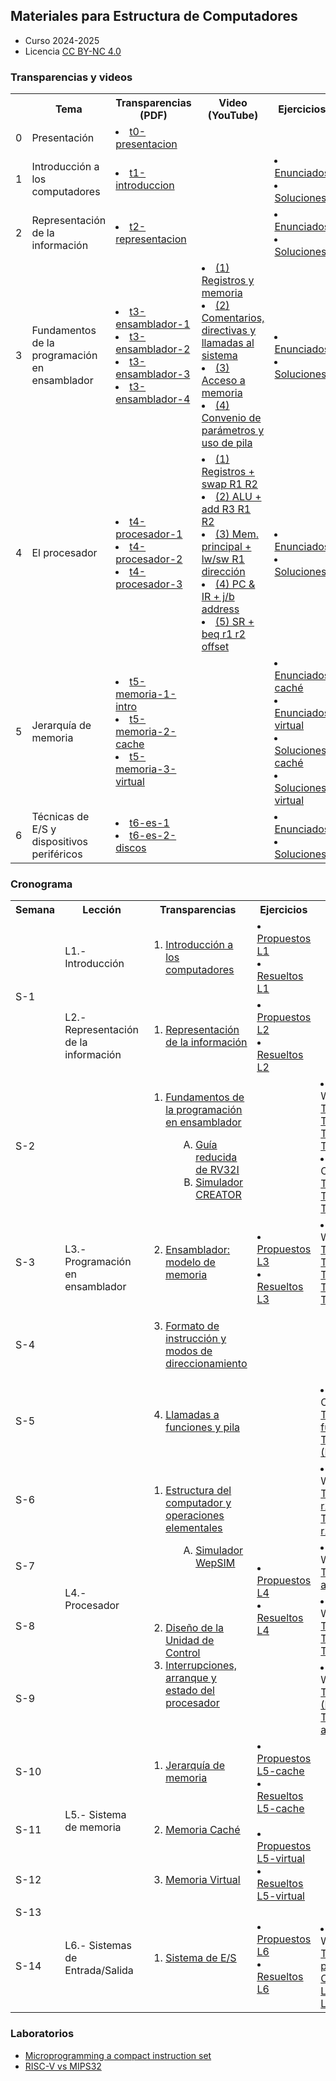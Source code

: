 ## Materiales para Estructura de Computadores
+ Curso 2024-2025
+ Licencia [CC BY-NC 4.0](http:/creativecommons.org/licenses/by-nc/4.0/) 

### Transparencias y videos

<html>
 <small>
 <table style="width:100%;" width="100%">
  <tr><th></th><th width="25%">Tema</th><th>Transparencias (PDF)</th><th>Video (YouTube)</th><th>Ejercicios</th></tr>

  <tr><td>0</td><td>Presentación</td>
      <td><li> <a href="https://acaldero.github.io/uc3m_ec/transparencias/t0-presentacion.pdf">t0-presentacion</a> </li></td>
      <td></td>
      <td></td>
  </tr>

  <tr><td>1</td><td>Introducción a los computadores</td>
      <td> <li> <a href="https://acaldero.github.io/uc3m_ec/transparencias/t1-introduccion.pdf">t1-introduccion</a> </li> </td>
      <td> </td>
      <td> 
        <li> <a href="https://acaldero.github.io/uc3m_ec/ejercicios/t1-introduccion-propuestos">Enunciados</a> </li>
        <li> <a href="https://acaldero.github.io/uc3m_ec/ejercicios/t1-introduccion-resueltos">Soluciones</a> </li>
      </td>
  </tr>

  <tr><td>2</td><td>Representación de la información</td>
      <td>
        <li> <a href="https://acaldero.github.io/uc3m_ec/transparencias/t2-representacion.pdf">t2-representacion</a></li>
      </td>
      <td> </td>
      <td>
        <li> <a href="https://acaldero.github.io/uc3m_ec/ejercicios/t2-representacion-propuestos">Enunciados</a> </li>
        <li> <a href="https://acaldero.github.io/uc3m_ec/ejercicios/t2-representacion-resueltos">Soluciones</a> </li>
      </td>
  </tr>

  <tr><td>3</td><td>Fundamentos de la programación en ensamblador</td>
      <td>
        <li> <a href="https://acaldero.github.io/uc3m_ec/transparencias/t3-ensamblador-1.pdf">t3-ensamblador-1</a></li>
        <li> <a href="https://acaldero.github.io/uc3m_ec/transparencias/t3-ensamblador-2.pdf">t3-ensamblador-2</a></li>
        <li> <a href="https://acaldero.github.io/uc3m_ec/transparencias/t3-ensamblador-3.pdf">t3-ensamblador-3</a></li>
        <li> <a href="https://acaldero.github.io/uc3m_ec/transparencias/t3-ensamblador-4.pdf">t3-ensamblador-4</a></li>
      </td>
      <td>
      <li><a href="https://youtu.be/6W1DJ6jqn58">(1) Registros y memoria</a></li>
      <li><a href="https://youtu.be/ChgB-mfHLas">(2) Comentarios, directivas y llamadas al sistema</a></li>
      <li><a href="https://youtu.be/QttD31Ak5Gw">(3) Acceso a memoria</a></li>
      <li><a href="https://youtu.be/MG6-OMdII2U">(4) Convenio de parámetros y uso de pila</a></li>
      </td>
      <td>
        <li> <a href="https://acaldero.github.io/uc3m_ec/ejercicios/t3-ensamblador-propuestos">Enunciados</a> </li>
        <li> <a href="https://acaldero.github.io/uc3m_ec/ejercicios/t3-ensamblador-resueltos">Soluciones</a> </li>
      </td>
  </tr>

  <tr><td>4</td><td>El procesador </td>
      <td>
        <li> <a href="https://acaldero.github.io/uc3m_ec/transparencias/t4-procesador-1.pdf">t4-procesador-1</a></li>
        <li> <a href="https://acaldero.github.io/uc3m_ec/transparencias/t4-procesador-2.pdf">t4-procesador-2</a></li>
        <li> <a href="https://acaldero.github.io/uc3m_ec/transparencias/t4-procesador-3.pdf">t4-procesador-3</a></li>
      </td>
      <td>
      <li><a href="https://youtu.be/bg_fx1A6sCU">(1) Registros + swap R1 R2</a></li>
      <li><a href="https://youtu.be/BiqTHzqlniw">(2) ALU + add R3 R1 R2</a></li>
      <li><a href="https://youtu.be/LoijxR-N-40">(3) Mem. principal + lw/sw R1 dirección</a></li>
      <li><a href="https://youtu.be/2u5aVJ3fzg4">(4) PC & IR + j/b address</a></li>
      <li><a href="https://youtu.be/TjYkV4oX3JU">(5) SR + beq r1 r2 offset</a></li>
      </td>
      <td>
        <li> <a href="https://acaldero.github.io/uc3m_ec/ejercicios/t4-procesador-propuestos">Enunciados</a> </li>
        <li> <a href="https://acaldero.github.io/uc3m_ec/ejercicios/t4-procesador-resueltos">Soluciones</a> </li>
      </td>
  </tr>

  <tr><td>5</td><td>Jerarquía de memoria </td>
      <td>
        <li> <a href="https://acaldero.github.io/uc3m_ec/transparencias/t5-memoria-1-intro.pdf">t5-memoria-1-intro</a></li>
        <li> <a href="https://acaldero.github.io/uc3m_ec/transparencias/t5-memoria-2-cache.pdf">t5-memoria-2-cache</a></li>
        <li> <a href="https://acaldero.github.io/uc3m_ec/transparencias/t5-memoria-3-virtual.pdf">t5-memoria-3-virtual</a></li>
      </td>
      <td>
      </td>
      <td>
        <li> <a href="https://acaldero.github.io/uc3m_ec/ejercicios/t5-memoriacache-propuestos">Enunciados caché</a> </li>
        <li> <a href="https://acaldero.github.io/uc3m_ec/ejercicios/t5-memoriavirtual-propuestos">Enunciados virtual</a> </li>
        <li> <a href="https://acaldero.github.io/uc3m_ec/ejercicios/t5-memoriacache-resueltos">Soluciones caché</a> </li>
        <li> <a href="https://acaldero.github.io/uc3m_ec/ejercicios/t5-memoriavirtual-resueltos">Soluciones virtual</a> </li>
      </td>
  </tr>

  <tr><td>6</td><td>Técnicas de E/S y dispositivos periféricos</td>
      <td>
        <li> <a href="https://acaldero.github.io/uc3m_ec/transparencias/t6-es-1.pdf">t6-es-1</a></li>
        <li> <a href="https://acaldero.github.io/uc3m_ec/transparencias/t6-es-2.pdf">t6-es-2-discos</a></li>
      </td>
      <td>
      </td>
      <td>
        <li> <a href="https://acaldero.github.io/uc3m_ec/ejercicios/t6-es-propuestos">Enunciados</a> </li>
        <li> <a href="https://acaldero.github.io/uc3m_ec/ejercicios/t6-es-resueltos">Soluciones</a> </li>
      </td>
  </tr>

 </table>
 </small>
</html>


### Cronograma

<html>
    <table class="table table-bordered table-sm table-hover px-0 mx-0" style="width:100%;" width="100%">
            <tr>
                <th width="4%">Semana</th>
                <th width="15%">Lección</th>
                <th width="36%">Transparencias</th>
                <th width="20%">Ejercicios</th>
                <th width="25%">Ejemplos</th>
            </tr>
            <tr>
                <td class="align-middle text-align" rowspan="2"><span class="badge bg-info">S-1</span></td>
                <td class="align-middle">L1.- Introducción</td>
                <td class="align-middle">
                    <ol class="p-2">
                        <li><a href="https://acaldero.github.io/uc3m_ec/transparencias/t1-introduccion.pdf"><u>Introducción a los computadores</u></a></li>
                    </ol>
                </td>
                <td class="align-middle">
                    <li><a href="https://acaldero.github.io/uc3m_ec/ejercicios/t1-introduccion-propuestos"><u>Propuestos L1</u></a></li>
                    <li><a href="https://acaldero.github.io/uc3m_ec/ejercicios/t1-introduccion-resueltos"><u>Resueltos L1</u></a></li>
                </td>
                <td class="align-middle">
                </td>
            </tr>
            <tr>
                <td class="align-middle">L2.- Representación de la información</td>
                <td class="align-middle">
                    <ol class="p-2">
                        <li><a href="https://acaldero.github.io/uc3m_ec/transparencias/t2-representacion.pdf"><u>Representación de la información</u></a></li>
                    </ol>
                </td>
                <td class="align-middle">
                    <li><a href="https://acaldero.github.io/uc3m_ec/ejercicios/t2-representacion-propuestos"><u>Propuestos L2 </u></a></li>
                    <li><a href="https://acaldero.github.io/uc3m_ec/ejercicios/t2-representacion-resueltos"><u>Resueltos L2</u><u></u></a></li>
                </td>
                <td class="align-middle">
                </td>
            </tr>
            <tr class="m-2 p-2">
                <td class="align-middle text-align"><span class="badge bg-info">S-2</span></td>
                <td class="align-middle" rowspan="4">L3.- Programación en ensamblador</td>
                <td class="align-middle">
                    <ol class="p-2">
                        <li><a href="https://acaldero.github.io/uc3m_ec/transparencias/t3-ensamblador-1.pdf"><u>Fundamentos de la programación en ensamblador</u></a></li>
                        <ol class="p-2" style="padding-left: 3em !important;" type="A">
                            <li><a href="https://acaldero.github.io/uc3m_ec/resumenes/rv32-guia-de-referencia.pdf"><u>Guía reducida de RV32I</u></a></li>
                            <li><a href="https://creatorsim.github.io/creator/"><u>Simulador CREATOR</u></a></li>
                        </ol>
                    </ol>
                </td>
                <td rowspan="4">
                    <li><a href="https://acaldero.github.io/uc3m_ec/ejercicios/t3-ensamblador-propuestos"><u>Propuestos L3</u><u></u></a></li>
                    <li><a href="https://acaldero.github.io/uc3m_ec/ejercicios/t3-ensamblador-resueltos"><u>Resueltos L3</u><u></u></a></li>
                </td>
                <td class="align-middle ">
                        <li>Para WepSIM:</li>
                        <div class="">
			    <a class="btn btn-light  border border-secondary font-weight-bold col-auto mx-1 py-0 rounded" href="https://wepsim.github.io/wepsim/ws_dist/?mode=ep&examples_set=RISCV-AulaGlobal&example=0">T35</a>
			    <a class="btn btn-light  border border-secondary font-weight-bold col-auto mx-1 py-0 rounded" href="https://wepsim.github.io/wepsim/ws_dist/?mode=ep&examples_set=RISCV-AulaGlobal&example=1">T37</a>
			    <a class="btn btn-light  border border-secondary font-weight-bold col-auto mx-1 py-0 rounded" href="https://wepsim.github.io/wepsim/ws_dist/?mode=ep&examples_set=RISCV-AulaGlobal&example=2">T39</a>
			    <a class="btn btn-light  border border-secondary font-weight-bold col-auto mx-1 py-0 rounded" href="https://wepsim.github.io/wepsim/ws_dist/?mode=ep&examples_set=RISCV-AulaGlobal&example=3">T56</a>
			    <a class="btn btn-light  border border-secondary font-weight-bold col-auto mx-1 py-0 rounded" href="https://wepsim.github.io/wepsim/ws_dist/?mode=ep&examples_set=RISCV-AulaGlobal&example=4">T63</a>
			    <a class="btn btn-light  border border-secondary font-weight-bold col-auto mx-1 py-0 rounded" href="https://wepsim.github.io/wepsim/ws_dist/?mode=ep&examples_set=RISCV-AulaGlobal&example=5">T64</a>
			    <a class="btn btn-light  border border-secondary font-weight-bold col-auto mx-1 py-0 rounded" href="https://wepsim.github.io/wepsim/ws_dist/?mode=ep&examples_set=RISCV-AulaGlobal&example=6">T65</a>
			    <a class="btn btn-light  border border-secondary font-weight-bold col-auto mx-1 py-0 rounded" href="https://wepsim.github.io/wepsim/ws_dist/?mode=ep&examples_set=RISCV-AulaGlobal&example=7">T67</a>
			    <a class="btn btn-light  border border-secondary font-weight-bold col-auto mx-1 py-0 rounded" href="https://wepsim.github.io/wepsim/ws_dist/?mode=ep&examples_set=RISCV-AulaGlobal&example=8">T70</a>
			    <a class="btn btn-light  border border-secondary font-weight-bold col-auto mx-1 py-0 rounded" href="https://wepsim.github.io/wepsim/ws_dist/?mode=ep&examples_set=RISCV-AulaGlobal&example=9">T74</a>
			    <a class="btn btn-light  border border-secondary font-weight-bold col-auto mx-1 py-0 rounded" href="https://wepsim.github.io/wepsim/ws_dist/?mode=ep&examples_set=RISCV-AulaGlobal&example=10">T78</a>
                        </div>
                        <li>Para CREATOR:</li>
                        <div class="">
                            <a class="btn btn-light  border border-secondary font-weight-bold col-auto mx-1 py-0 rounded" href="https://creatorsim.github.io/creator/?architecture=rv&example_set=uc3m-ec-ag&example=e1">T31</a>
                            <a class="btn btn-light  border border-secondary font-weight-bold col-auto mx-1 py-0 rounded" href="https://creatorsim.github.io/creator/?architecture=rv&example_set=uc3m-ec-ag&example=e2">T32</a>
                            <a class="btn btn-light  border border-secondary font-weight-bold col-auto mx-1 py-0 rounded" href="https://creatorsim.github.io/creator/?architecture=rv&example_set=uc3m-ec-ag&example=e3">T35</a>
                            <a class="btn btn-light  border border-secondary font-weight-bold col-auto mx-1 py-0 rounded" href="https://creatorsim.github.io/creator/?architecture=rv&example_set=uc3m-ec-ag&example=e4">T49</a>
                            <a class="btn btn-light  border border-secondary font-weight-bold col-auto mx-1 py-0 rounded" href="https://creatorsim.github.io/creator/?architecture=rv&example_set=uc3m-ec-ag&example=e6">T54</a>
                            <a class="btn btn-light  border border-secondary font-weight-bold col-auto mx-1 py-0 rounded" href="https://creatorsim.github.io/creator/?architecture=rv&example_set=uc3m-ec-ag&example=e7">T57</a>
                            <a class="btn btn-light  border border-secondary font-weight-bold col-auto mx-1 py-0 rounded" href="https://creatorsim.github.io/creator/?architecture=rv&example_set=uc3m-ec-ag&example=e8">T60</a>
                        </div>
                </td>
            </tr>
            <tr class="m-2 p-2">
                <td class="align-middle"><span class="badge bg-info">S-3</span></td>
                <td class="align-middle">
                    <ol class="p-2" start="2">
                        <li><a href="https://acaldero.github.io/uc3m_ec/transparencias/t3-ensamblador-2.pdf"><u>Ensamblador: modelo de memoria</u></a></li>
                    </ol>
                </td>
                <td class="align-middle ">
                        <li>Para WepSIM:</li>
                        <div class="">
			    <a class="btn btn-light  border border-secondary font-weight-bold col-auto mx-1 py-0 rounded" href="https://wepsim.github.io/wepsim/ws_dist/?mode=ep&examples_set=RISCV-AulaGlobal&example=11">T19</a>
			    <a class="btn btn-light  border border-secondary font-weight-bold col-auto mx-1 py-0 rounded" href="https://wepsim.github.io/wepsim/ws_dist/?mode=ep&examples_set=RISCV-AulaGlobal&example=12">T29</a>
			    <a class="btn btn-light  border border-secondary font-weight-bold col-auto mx-1 py-0 rounded" href="https://wepsim.github.io/wepsim/ws_dist/?mode=ep&examples_set=RISCV-AulaGlobal&example=13">T39</a>
			    <a class="btn btn-light  border border-secondary font-weight-bold col-auto mx-1 py-0 rounded" href="https://wepsim.github.io/wepsim/ws_dist/?mode=ep&examples_set=RISCV-AulaGlobal&example=14">T81</a>
			    <a class="btn btn-light  border border-secondary font-weight-bold col-auto mx-1 py-0 rounded" href="https://wepsim.github.io/wepsim/ws_dist/?mode=ep&examples_set=RISCV-AulaGlobal&example=15">T82</a>
			    <a class="btn btn-light  border border-secondary font-weight-bold col-auto mx-1 py-0 rounded" href="https://wepsim.github.io/wepsim/ws_dist/?mode=ep&examples_set=RISCV-AulaGlobal&example=16">T83</a>
			    <a class="btn btn-light  border border-secondary font-weight-bold col-auto mx-1 py-0 rounded" href="https://wepsim.github.io/wepsim/ws_dist/?mode=ep&examples_set=RISCV-AulaGlobal&example=17">T88</a>
			    <a class="btn btn-light  border border-secondary font-weight-bold col-auto mx-1 py-0 rounded" href="https://wepsim.github.io/wepsim/ws_dist/?mode=ep&examples_set=RISCV-AulaGlobal&example=18">T89</a>
			    <a class="btn btn-light  border border-secondary font-weight-bold col-auto mx-1 py-0 rounded" href="https://wepsim.github.io/wepsim/ws_dist/?mode=ep&examples_set=RISCV-AulaGlobal&example=19">T90</a>
			    <a class="btn btn-light  border border-secondary font-weight-bold col-auto mx-1 py-0 rounded" href="https://wepsim.github.io/wepsim/ws_dist/?mode=ep&examples_set=RISCV-AulaGlobal&example=20">T93</a>
			    <a class="btn btn-light  border border-secondary font-weight-bold col-auto mx-1 py-0 rounded" href="https://wepsim.github.io/wepsim/ws_dist/?mode=ep&examples_set=RISCV-AulaGlobal&example=21">T95</a>
			    <a class="btn btn-light  border border-secondary font-weight-bold col-auto mx-1 py-0 rounded" href="https://wepsim.github.io/wepsim/ws_dist/?mode=ep&examples_set=RISCV-AulaGlobal&example=22">T99</a>
			    <a class="btn btn-light  border border-secondary font-weight-bold col-auto mx-1 py-0 rounded" href="https://wepsim.github.io/wepsim/ws_dist/?mode=ep&examples_set=RISCV-AulaGlobal&example=23">T102</a>
                        </div>
                </td>
            </tr>
            <tr class="m-2 p-2">
                <td class="align-middle"><span class="badge bg-info">S-4</span></td>
                <td class="align-middle">
                    <ol class="p-2" start="3">
                        <li><a href="https://acaldero.github.io/uc3m_ec/transparencias/t3-ensamblador-3.pdf"><u>Formato de instrucción y modos de direccionamiento</u></a></li>
                    </ol>
                </td>
                <td class="align-middle ">
                </td>
            </tr>
            <tr class="m-2 p-2">
                <td class="align-middle"><span class="badge bg-info">S-5</span></td>
                <td class="align-middle">
                    <ol class="p-2" start="4">
                        <li><a href="https://acaldero.github.io/uc3m_ec/transparencias/t3-ensamblador-4.pdf"><u>Llamadas a funciones y pila<br></u></a></li>
                    </ol>
                </td>
                <td class="align-middle ">
                        <li>Para CREATOR:</li>
                        <div class="">
                            <a class="btn btn-light  border border-secondary font-weight-bold col-auto mx-1 py-0 rounded" href="https://creatorsim.github.io/creator/?architecture=rv&example_set=uc3m-ec-ag&example=e13">T86 (Llamada a función)</a><br>
                            <a class="btn btn-light  border border-secondary font-weight-bold col-auto mx-1 py-0 rounded" href="https://creatorsim.github.io/creator/?architecture=rv&example_set=uc3m-ec-ag&example=e14">T111 (Factorial)</a>
                        </div>
                </td>
            </tr>
            <tr class="m-2 p-2">
                <td class="align-middle justify-content-center"><span class="badge bg-info">S-6</span></td>
                <td class="align-middle" rowspan="4">L4.- Procesador</td>
                <td class="align-middle" rowspan="2">
                    <ol class="p-2">
                        <li><a href="https://acaldero.github.io/uc3m_ec/transparencias/t4-procesador-1.pdf"><u>Estructura del computador y operaciones elementales</u></a></li>
                        <ol class="p-2" style="padding-left: 3em !important;" type="A">
                            <li><a href="https://wepsim.github.io/wepsim"><u>Simulador WepSIM</u></a></li>
                        </ol>
                    </ol>
                </td>
                <td rowspan="4">
                    <li><a href="https://acaldero.github.io/uc3m_ec/ejercicios/t4-procesador-propuestos"><u>Propuestos L4</u><u></u></a></li>
                    <li><a href="https://acaldero.github.io/uc3m_ec/ejercicios/t4-procesador-resueltos"><u>Resueltos L4</u><u></u></a></li>
                </td>
                <td class="align-middle ">
                        <li>Para WepSIM:</li>
                        <div class="">
                            <a class="btn btn-light  border border-secondary font-weight-bold col-auto mx-1 py-0 rounded" href="https://wepsim.github.io/wepsim/ws_dist/?mode=ep&examples_set=RISCV&example=0">T52 (add r3, r1, r2)</a><br>
                            <a class="btn btn-light  border border-secondary font-weight-bold col-auto mx-1 py-0 rounded" href="https://wepsim.github.io/wepsim/ws_dist/?mode=ep&examples_set=RISCV&example=2">T102 (beq r1, r2, offset)</a>
                        </div>
                </td>
            </tr>
            <tr class="m-2 p-2">
                <td class="align-middle justify-content-center"><span class="badge bg-info">S-7</span></td>
                <td class="align-middle ">
                        <li>Para WepSIM:</li>
                        <div class="">
                            <a class="btn btn-light  border border-secondary font-weight-bold col-auto mx-1 py-0 rounded" href="https://wepsim.github.io/wepsim/ws_dist/?mode=ep&examples_set=RISCV&example=2">T116 (lw  r1, addr)</a><br>
                        </div>
                </td>
            </tr>
            <tr class="m-2 p-2">
                <td class="align-middle justify-content-center"><span class="badge bg-info">S-8</span></td>
                <td class="align-middle" rowspan="2">
                    <ol class="p-2" start="2">
                        <li><a href="https://acaldero.github.io/uc3m_ec/transparencias/t4-procesador-2.pdf"><u>Diseño de la Unidad de Control</u></a></li>
                        <li><a href="https://acaldero.github.io/uc3m_ec/transparencias/t4-procesador-3.pdf"><u>Interrupciones, arranque y estado del procesador</u></a></li>
                    </ol>
                </td>
                <td class="align-middle ">
                        <li>Para WepSIM:</li>
                        <div class="">
                            <a class="btn btn-light  border border-secondary font-weight-bold col-auto mx-1 py-0 rounded" href="https://wepsim.github.io/wepsim/ws_dist/?mode=ep&examples_set=RISCV-AulaGlobal&example=24">T58</a>
                            <a class="btn btn-light  border border-secondary font-weight-bold col-auto mx-1 py-0 rounded" href="https://wepsim.github.io/wepsim/ws_dist/?mode=ep&examples_set=RISCV-AulaGlobal&example=25">T63</a>
                            <a class="btn btn-light  border border-secondary font-weight-bold col-auto mx-1 py-0 rounded" href="https://wepsim.github.io/wepsim/ws_dist/?mode=ep&examples_set=RISCV-AulaGlobal&example=26">T69</a>
                            <a class="btn btn-light  border border-secondary font-weight-bold col-auto mx-1 py-0 rounded" href="https://wepsim.github.io/wepsim/ws_dist/?mode=ep&examples_set=RISCV-AulaGlobal&example=27">T78</a>
                            <a class="btn btn-light  border border-secondary font-weight-bold col-auto mx-1 py-0 rounded" href="https://wepsim.github.io/wepsim/ws_dist/?mode=ep&examples_set=RISCV-AulaGlobal&example=28">T79</a>
                            <a class="btn btn-light  border border-secondary font-weight-bold col-auto mx-1 py-0 rounded" href="https://wepsim.github.io/wepsim/ws_dist/?mode=ep&examples_set=RISCV-AulaGlobal&example=29">T85</a>
                            <a class="btn btn-light  border border-secondary font-weight-bold col-auto mx-1 py-0 rounded" href="https://wepsim.github.io/wepsim/ws_dist/?mode=ep&examples_set=RISCV-AulaGlobal&example=30">T89</a>
                        </div>
                </td>
            </tr>
            <tr class="m-2 p-2">
                <td class="align-middle justify-content-center"><span class="badge bg-info">S-9</span></td>
                <td class="align-middle">
                        <li>Para WepSIM:</li>
                        <div class="">
                            <a class="btn btn-light  border border-secondary font-weight-bold col-auto mx-1 py-0 rounded" href="https://wepsim.github.io/wepsim/ws_dist/?mode=ep&examples_set=RISCV&example=11">T74-T81 (Interrupciones)</a><br>
                            <a class="btn btn-light  border border-secondary font-weight-bold col-auto mx-1 py-0 rounded" href="https://wepsim.github.io/wepsim/ws_dist/?mode=ep&examples_set=RISCV&example=12">T85 (Llamadas al sistema)</a>
                        </div>
                </td>
            </tr>
            <tr class="m-2 p-2">
                <td class="align-middle justify-content-center"><span class="badge bg-info">S-10</span></td>
                <td class="align-middle" rowspan="3">L5.- Sistema de memoria</td>
                <td class="align-middle">
                    <ol class="p-2" start="1">
                        <li><a href="https://acaldero.github.io/uc3m_ec/transparencias/t5-memoria-1-intro.pdf"><u>Jerarquía de memoria</u></a></li>
                    </ol>
                </td>
                <td rowspan="3">
                    <li><a href="https://acaldero.github.io/uc3m_ec/ejercicios/t5-memoriacache-propuestos"><u>Propuestos L5-cache</u><u></u></a></li>
                    <li><a href="https://acaldero.github.io/uc3m_ec/ejercicios/t5-memoriacache-resueltos"><u>Resueltos L5-cache</u><u></u></a></li>
                    <br>		    
                    <li><a href="https://acaldero.github.io/uc3m_ec/ejercicios/t5-memoriavirtual-propuestos"><u>Propuestos L5-virtual</u><u></u></a></li>
                    <li><a href="https://acaldero.github.io/uc3m_ec/ejercicios/t5-memoriavirtual-resueltos"><u>Resueltos L5-virtual</u><u></u></a></li>
                </td>
                <td class="align-middle ">
                </td>
            </tr>
            <tr class="m-2 p-2">
                <td class="align-middle justify-content-center"><span class="badge bg-info">S-11</span></td>
                <td class="align-middle">
                    <ol class="p-2" start="2">
                        <li><a href="https://acaldero.github.io/uc3m_ec/transparencias/t5-memoria-2-cache.pdf"><u>Memoria Caché</u></a></li>
                    </ol>
                </td>
                <td class="align-middle ">
                </td>
            </tr>
            <tr class="m-2 p-2">
                <td class="align-middle justify-content-center"><span class="badge bg-info">S-12</span></td>
                <td class="align-middle">
                    <ol class="p-2" start="3">
                        <li><a href="https://acaldero.github.io/uc3m_ec/transparencias/t5-memoria-3-virtual.pdf"><u>Memoria Virtual</u></a></li>
                    </ol>
                </td>
                <td class="align-middle ">
                </td>
            </tr>
            <tr class="m-2 p-2">
                <td class="align-middle justify-content-center"><span class="badge bg-info">S-13</span></td>
                <td class="align-middle" rowspan="2">L6.- Sistemas de Entrada/Salida</td>
                <td class="align-middle" rowspan="2">
                    <ol class="p-2">
                        <li><a href="https://acaldero.github.io/uc3m_ec/transparencias/t6-es.pdf"><u>Sistema de E/S</u></a></li>
                    </ol>
                </td>
                <td rowspan="2">
                    <li><a href="https://acaldero.github.io/uc3m_ec/ejercicios/t6-es-propuestos"><u>Propuestos L6</u><u></u></a></li>
                    <li><a href="https://acaldero.github.io/uc3m_ec/ejercicios/t6-es-resueltos"><u>Resueltos L6</u><u></u></a></li>
                </td>
                <td class="align-middle ">
                </td>
            </tr>
            <tr class="m-2 p-2">
                <td class="align-middle justify-content-center"><span class="badge bg-info">S-14</span></td>
                <td class="align-middle ">
                        <li>Para WepSIM:</li>
                        <div class="">
                            <a class="btn btn-light  border border-secondary font-weight-bold col-auto mx-1 py-0 rounded" href="https://wepsim.github.io/wepsim/ws_dist/?mode=ep&examples_set=RISCV&example=14&simulator=assembly:screen&notify=false">Teclado y pantalla</a><br>
                            <a class="btn btn-light  border border-secondary font-weight-bold col-auto mx-1 py-0 rounded" href="https://wepsim.github.io/wepsim/ws_dist/?mode=ep&examples_set=RISCV&example=17&simulator=assembly:3dled&notify=false">Cubo de luces LED</a>
                            <a class="btn btn-light  border border-secondary font-weight-bold col-auto mx-1 py-0 rounded" href="https://wepsim.github.io/wepsim/ws_dist/?mode=ep&examples_set=RISCV&example=18&simulator=assembly:ledmatrix&notify=false">Display LED</a>
                        </div>
                </td>
            </tr>
        </tbody>
    </table>
</html>


### Laboratorios

<html>
        <ul>
	<li> <a href="https://acaldero.github.io/uc3m_ec/laboratorios/rv_lab2_en.html">Microprogramming a compact instruction set</a></li>
	<li> <a href="https://acaldero.github.io/uc3m_ec/ejercicios/t3-ensamblador-ejemplos">RISC-V vs MIPS32</a></li>
        </ul>
</html>

